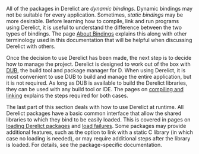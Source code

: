 All of the packages in Derelict are _dynamic bindings_. Dynamic bindings may not be suitable for every application. Sometimes, _static bindings_ may be more desirable. Before learning how to compile, link and run programs using Derelict, it is useful to understand the difference between the two types of bindings. The page [About Bindings] explains this along with other terminology used in this documentation that will be helpful when discussing Derelict with others.

Once the decision to use Derelict has been made, the next step is to decide how to manage the project. Derelict is designed to work out of the box with [DUB], the build tool and package manager for D. When using Derelict, it is most convenient to use DUB to build and manage the entire application, but it is not required. As long as DUB is available to build the Derelict libraries, they can be used with any build tool or IDE. The pages on [compiling and linking] explains the steps required for both cases. 

The last part of this section deals with how to use Derelict at runtime. All Derelict packages have a basic common interface that allow the shared libraries to which they bind to be easily loaded. This is covered in pages on [loading Derelict packages] and [load failures]. Some packages may provide additional features, such as the option to link with a static C library (in which case no loading is needed), or may require additional steps after the library is loaded. For details, see the package-specific documentation.

[About Bindings]: bindings
[DUB]: https://code.dlang.org/download
[compiling and linking]: building/overview
[loading Derelict packages]: loading/loader
[load failures]: loading/failure
